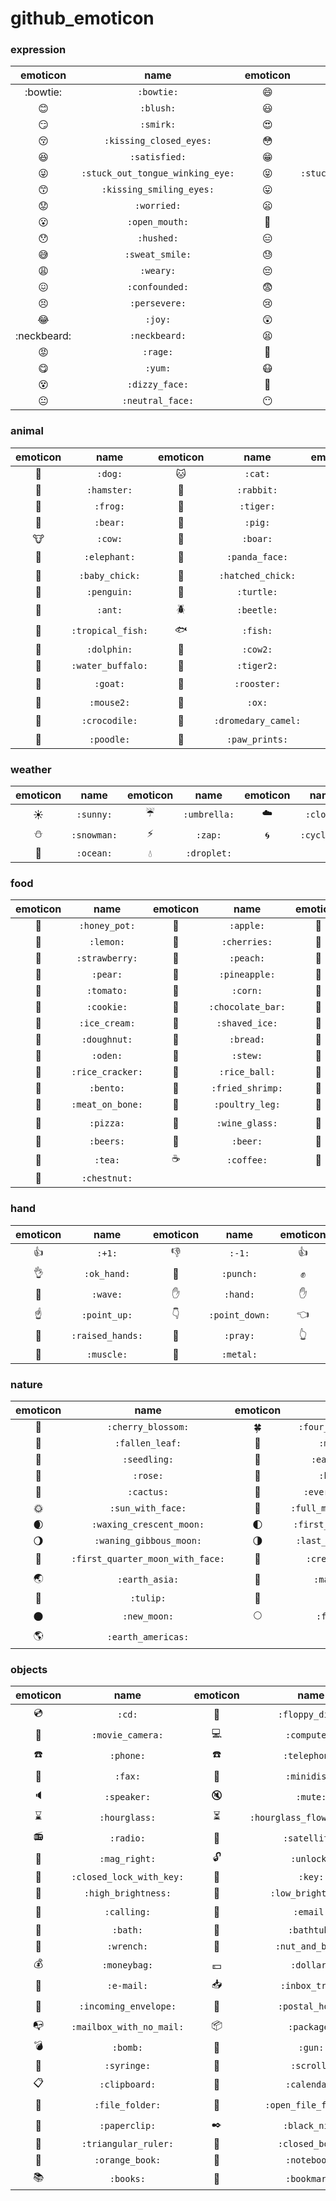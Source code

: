 # github_emoticon

### expression
|emoticon|name|emoticon|name|emoticon|name|
|:-:|:-----:|:-:|:-----:|:-:|:-----:|
|:bowtie:|`:bowtie:`|:smile:|`:smile:`|:laughing:|`:laughing:`|
|:blush:|`:blush:`|:smiley:|`:smiley:`|:relaxed:|`:relaxed:`|
|:smirk:|`:smirk:`|:heart_eyes:|`:heart_eyes:`|:kissing_heart:|`:kissing_heart:`|
|:kissing_closed_eyes:|`:kissing_closed_eyes:`|:flushed:|`:flushed:`|:relieved:|`:relieved:`|
|:satisfied:|`:satisfied:`|:grin:|`:grin:`|:wink:|`:wink:`|
|:stuck_out_tongue_winking_eye:|`:stuck_out_tongue_winking_eye:`|:stuck_out_tongue_closed_eyes:|`:stuck_out_tongue_closed_eyes:`|:kissing:|`:kissing:`|
|:kissing_smiling_eyes:|`:kissing_smiling_eyes:`|:stuck_out_tongue:|`:stuck_out_tongue:`|:sleeping:|`:sleeping:`|
|:worried:|`:worried:`|:frowning:|`:frowning:`|:anguished:|`:anguished:`|
|:open_mouth:|`:open_mouth:`|:grimacing:|`:grimacing:`|:confused:|`:confused:`|
|:hushed:|`:hushed:`|:expressionless:|`:expressionless:`|:unamused:|`:unamused:`|
|:sweat_smile:|`:sweat_smile:`|:sweat:|`:sweat:`|:disappointed_relieved:|`:disappointed_relieved:`|
|:weary:|`:weary:`|:pensive:|`:pensive:`|:disappointed:|`:disappointed:`|
|:confounded:|`:confounded:`|:fearful:|`:fearful:`|:cold_sweat:|`:cold_sweat:`|
|:persevere:|`:persevere:`|:cry:|`:cry:`|:sob:|`:sob:`|
|:joy:|`:joy:`|:astonished:|`:astonished:`|:scream:|`:scream:`|
|:neckbeard:|`:neckbeard:`|:tired_face:|`:tired_face:`|:angry:|`:angry:`|
|:rage:|`:rage:`|:triumph:|`:triumph:`|:sleepy:|`:sleepy:`|
|:yum:|`:yum:`|:mask:|`:mask:`|:sunglasses:|`:sunglasses:`|
|:dizzy_face:|`:dizzy_face:`|:imp:|`:imp:`|:smiling_imp:|`:smiling_imp:`|
|:neutral_face:|`:neutral_face:`|:no_mouth:|`:no_mouth:`|:innocent:|`:innocent:`|

### animal
|emoticon|name|emoticon|name|emoticon|name|emoticon|name|
|:--:|:------:|:--:|:------:|:--:|:------:|:--:|:------:|
|:dog:|`:dog:`|:cat:|`:cat:`|:mouse:|`:mouse:`|:monkey:|`:monkey:`|
|:hamster:|`:hamster:`|:rabbit:|`:rabbit:`|:wolf:|`:wolf:`|:horse:|`:horse:`|
|:frog:|`:frog:`|:tiger:|`:tiger:`|:koala:|`:koala:`|:racehorse:|`:racehorse:`|
|:bear:|`:bear:`|:pig:|`:pig:`|:pig_nose:|`:pig_nose:`|:camel:|`:camel:`|
|:cow:|`:cow:`|:boar:|`:boar:`|:monkey_face:|`:monkey_face:`|:sheep:|`:sheep:`|
|:elephant:|`:elephant:`|:panda_face:|`:panda_face:`|:snake:|`:snake:`|:bird:|`:bird:`|
|:baby_chick:|`:baby_chick:`|:hatched_chick:|`:hatched_chick:`|:hatching_chick:|`:hatching_chick:`|:chicken:|`:chicken:`|
|:penguin:|`:penguin:`|:turtle:|`:turtle:`|:bug:|`:bug:`|:honeybee:|`:honeybee:`|
|:ant:|`:ant:`|:beetle:|`:beetle:`|:snail:|`:snail:`|:octopus:|`:octopus:`|
|:tropical_fish:|`:tropical_fish:`|:fish:|`:fish:`|:whale:|`:whale:`|:whale2:|`:whale2:`|
|:dolphin:|`:dolphin:`|:cow2:|`:cow2:`|:ram:|`:ram:`|:rat:|`:rat:`|
|:water_buffalo:|`:water_buffalo:`|:tiger2:|`:tiger2:`|:rabbit2:|`:rabbit2:`|:dragon:|`:dragon:`|
|:goat:|`:goat:`|:rooster:|`:rooster:`|:dog2:|`:dog2:`|:pig2:|`:pig2:`|
|:mouse2:|`:mouse2:`|:ox:|`:ox:`|:dragon_face:|`:dragon_face:`|:blowfish:|`:blowfish:`|
|:crocodile:|`:crocodile:`|:dromedary_camel:|`:dromedary_camel:`|:leopard:|`:leopard:`|:cat2:|`:cat2:`|
|:poodle:|`:poodle:`|:paw_prints:|`:paw_prints:`|

### weather
|emoticon|name|emoticon|name|emoticon|name|emoticon|name|
|:--:|:------:|:--:|:------:|:--:|:------:|:--:|:------:|
|:sunny:|`:sunny:`|:umbrella:|`:umbrella:`|:cloud:|`:cloud:`|:snowflake:|`:snowflake:`|
|:snowman:|`:snowman:`|:zap:|`:zap:`|:cyclone:|`:cyclone:`|:foggy:|`:foggy:`|
|:ocean:|`:ocean:`|:droplet:|`:droplet:`|

### food
|emoticon|name|emoticon|name|emoticon|name|emoticon|name|
|:--:|:------:|:--:|:------:|:--:|:------:|:--:|:------:|
|:honey_pot:|`:honey_pot:`|:apple:|`:apple:`|:green_apple:|`:green_apple:`|:tangerine:|`:tangerine:`|
|:lemon:|`:lemon:`|:cherries:|`:cherries:`|:grapes:|`:grapes:`|:watermelon:|`:watermelon:`|
|:strawberry:|`:strawberry:`|:peach:|`:peach:`|:melon:|`:melon:`|:banana:|`:banana:`|
|:pear:|`:pear:`|:pineapple:|`:pineapple:`|:sweet_potato:|`:sweet_potato:`|:eggplant:|`:eggplant:`|
|:tomato:|`:tomato:`|:corn:|`:corn:`|:lollipop:|`:lollipop:`|:candy:|`:candy:`|
|:cookie:|`:cookie:`|:chocolate_bar:|`:chocolate_bar:`|:cake:|`:cake:`|:birthday:|`:birthday:`|
|:ice_cream:|`:ice_cream:`|:shaved_ice:|`:shaved_ice:`|:custard:|`:custard:`|:icecream:|`:icecream:`|
|:doughnut:|`:doughnut:`|:bread:|`:bread:`|:egg:|`:egg:`|:dango:|`:dango:`|
|:oden:|`:oden:`|:stew:|`:stew:`|:ramen:|`:ramen:`|:rice:|`:rice:`|
|:rice_cracker:|`:rice_cracker:`|:rice_ball:|`:rice_ball:`|:fish_cake:|`:fish_cake:`|:sushi:|`:sushi:`|
|:bento:|`:bento:`|:fried_shrimp:|`:fried_shrimp:`|:curry:|`:curry:`|:spaghetti:|`:spaghetti:`|
|:meat_on_bone:|`:meat_on_bone:`|:poultry_leg:|`:poultry_leg:`|:fries:|`:fries:`|:hamburger:|`:hamburger:`|
|:pizza:|`:pizza:`|:wine_glass:|`:wine_glass:`|:tropical_drink:|`:tropical_drink:`|:cocktail:|`:cocktail:`|
|:beers:|`:beers:`|:beer:|`:beer:`|:baby_bottle:|`:baby_bottle:`|:sake:|`:sake:`|
|:tea:|`:tea:`|:coffee:|`:coffee:`|:fishing_pole_and_fish:|`:fishing_pole_and_fish:`|:fork_and_knife:|`:fork_and_knife:`|
|:chestnut:|`:chestnut:`|

### hand
|emoticon|name|emoticon|name|emoticon|name|emoticon|name|
|:--:|:------:|:--:|:------:|:--:|:------:|:--:|:------:|
|:+1:|`:+1:`|:-1:|`:-1:`|:thumbsup:|`:thumbsup:`|:thumbsdown:|`:thumbsdown:`|
|:ok_hand:|`:ok_hand:`|:punch:|`:punch:`|:fist:|`:fist:`|:v:|`:v:`|
|:wave:|`:wave:`|:hand:|`:hand:`|:raised_hand:|`:raised_hand:`|:open_hands:|`:open_hands:`|
|:point_up:|`:point_up:`|:point_down:|`:point_down:`|:point_left:|`:point_left:`|:point_right:|`:point_right:`|
|:raised_hands:|`:raised_hands:`|:pray:|`:pray:`|:point_up_2:|`:point_up_2:`|:clap:|`:clap:`|
|:muscle:|`:muscle:`|:metal:|`:metal:`|

### nature
|emoticon|name|emoticon|name|emoticon|name|
|:--:|:------:|:--:|:------:|:--:|:------:|
|:cherry_blossom:|`:cherry_blossom:`|:four_leaf_clover:|`:four_leaf_clover:`|:sunflower:|`:sunflower:`|
|:fallen_leaf:|`:fallen_leaf:`|:mushroom:|`:mushroom:`|:palm_tree:|`:palm_tree:`|
|:seedling:|`:seedling:`|:ear_of_rice:|`:ear_of_rice:`|:bouquet:|`:bouquet:`|
|:rose:|`:rose:`|:hibiscus:|`:hibiscus:`|:leaves:|`:leaves:`|
|:cactus:|`:cactus:`|:evergreen_tree:|`:evergreen_tree:`|:blossom:|`:blossom:`|
|:sun_with_face:|`:sun_with_face:`|:full_moon_with_face:|`:full_moon_with_face:`|:new_moon_with_face:|`:new_moon_with_face:`|
|:waxing_crescent_moon:|`:waxing_crescent_moon:`|:first_quarter_moon:|`:first_quarter_moon:`|:waxing_gibbous_moon:|`:waxing_gibbous_moon:`|
|:waning_gibbous_moon:|`:waning_gibbous_moon:`|:last_quarter_moon:|`:last_quarter_moon:`|:waning_crescent_moon:|`:waning_crescent_moon:`|
|:first_quarter_moon_with_face:|`:first_quarter_moon_with_face:`|:crescent_moon:|`:crescent_moon:`|:earth_africa:|`:earth_africa:`|
|:earth_asia:|`:earth_asia:`|:maple_leaf:|`:maple_leaf:`|:deciduous_tree:|`:deciduous_tree:`|
|:tulip:|`:tulip:`|:herb:|`:herb:`|:shell:|`:shell:`|
|:new_moon:|`:new_moon:`|:full_moon:|`:full_moon:`|:last_quarter_moon_with_face:|`:last_quarter_moon_with_face:`|
|:earth_americas:|`:earth_americas:`|

### objects
|emoticon|name|emoticon|name|emoticon|name|emoticon|name|
|:--:|:------:|:--:|:------:|:--:|:------:|:--:|:------:|
|:cd:|`:cd:`|:floppy_disk:|`:floppy_disk:`|:video_camera:|`:video_camera:`|:camera:|`:camera:`|
|:movie_camera:|`:movie_camera:`|:computer:|`:computer:`|:tv:|`:tv:`|:iphone:|`:iphone:`|
|:phone:|`:phone:`|:telephone:|`:telephone:`|:telephone_receiver:|`:telephone_receiver:`|:pager:|`:pager:`|
|:fax:|`:fax:`|:minidisc:|`:minidisc:`|:vhs:|`:vhs:`|:sound:|`:sound:`|
|:speaker:|`:speaker:`|:mute:|`:mute:`|:loudspeaker:|`:loudspeaker:`|:mega:|`:mega:`|
|:hourglass:|`:hourglass:`|:hourglass_flowing_sand:|`:hourglass_flowing_sand:`|:alarm_clock:|`:alarm_clock:`|:watch:|`:watch:`|
|:radio:|`:radio:`|:satellite:|`:satellite:`|:loop:|`:loop:`|:mag:|`:mag:`|
|:mag_right:|`:mag_right:`|:unlock:|`:unlock:`|:lock:|`:lock:`|:lock_with_ink_pen:|`:lock_with_ink_pen:`|
|:closed_lock_with_key:|`:closed_lock_with_key:`|:key:|`:key:`|:bulb:|`:bulb:`|:flashlight:|`:flashlight:`|
|:high_brightness:|`:high_brightness:`|:low_brightness:|`:low_brightness:`|:electric_plug:|`:electric_plug:`|:battery:|`:battery:`|
|:calling:|`:calling:`|:email:|`:email:`|:mailbox:|`:mailbox:`|:postbox:|`:postbox:`|
|:bath:|`:bath:`|:bathtub:|`:bathtub:`|:shower:|`:shower:`|:toilet:|`:toilet:`|
|:wrench:|`:wrench:`|:nut_and_bolt:|`:nut_and_bolt:`|:hammer:|`:hammer:`|:seat:|`:seat:`|
|:moneybag:|`:moneybag:`|:dollar:|`:dollar:`|:euro:|`:euro:`|:credit_card:|`:credit_card:`|
|:e-mail:|`:e-mail:`|:inbox_tray:|`:inbox_tray:`|:outbox_tray:|`:outbox_tray:`|:envelope:|`:envelope:`|
|:incoming_envelope:|`:incoming_envelope:`|:postal_horn:|`:postal_horn:`|:mailbox_closed:|`:mailbox_closed:`|:mailbox_with_mail:|`:mailbox_with_mail:`|
|:mailbox_with_no_mail:|`:mailbox_with_no_mail:`|:package:|`:package:`|:door:|`:door:`|:smoking:|`:smoking:`|
|:bomb:|`:bomb:`|:gun:|`:gun:`|:hocho:|`:hocho:`|:pill:|`:pill:`|
|:syringe:|`:syringe:`|:scroll:|`:scroll:`|:page_facing_up:|`:page_facing_up:`|:page_with_curl:|`:page_with_curl:`|
|:clipboard:|`:clipboard:`|:calendar:|`:calendar:`|:date:|`:date:`|:card_index:|`:card_index:`|
|:file_folder:|`:file_folder:`|:open_file_folder:|`:open_file_folder:`|:scissors:|`:scissors:`|:pushpin:|`:pushpin:`|
|:paperclip:|`:paperclip:`|:black_nib:|`:black_nib:`|:pencil2:|`:pencil2:`|:straight_ruler:|`:straight_ruler:`|
|:triangular_ruler:|`:triangular_ruler:`|:closed_book:|`:closed_book:`|:green_book:|`:green_book:`|:blue_book:|`:blue_book:`|
|:orange_book:|`:orange_book:`|:notebook:|`:notebook:`|:notebook_with_decorative_cover:|`:notebook_with_decorative_cover:`|:ledger:|`:ledger:`|
|:books:|`:books:`|:bookmark:|`:bookmark:`|:name_badge:|`:name_badge:`|:microscope:|`:microscope:`|
